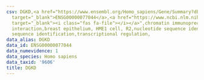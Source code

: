 ```yaml
---
csv: DGKD,<a href="https://www.ensembl.org/Homo_sapiens/Gene/Summary?db=core;g=ENSG00000077044"
  target="_blank">ENSG00000077044</a>,<a href="https://www.ncbi.nlm.nih.gov/pubmed/22863008"
  target="_blank"><i class="fas fa-file"></i></a>",chromatin immunoprecipitation assay,direct
  interaction,breast epithelium, HME1 cell, R2,nucleotide sequence identification,nucleotide
  sequence identification,transcriptional regulation,
data_alias: DGKD
data_id: ENSG00000077044
data_numevidence: 1
data_species: Homo sapiens
data_taxid: '9606'
title: DGKD
---
```

